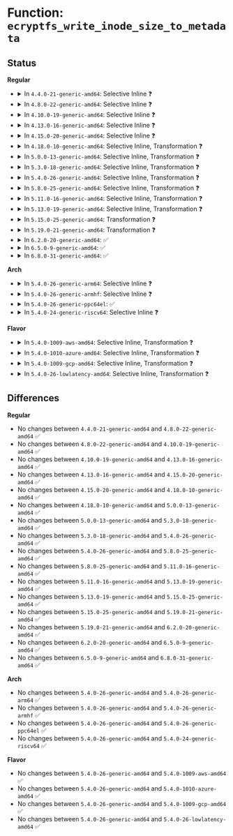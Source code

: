 # Function: <code>ecryptfs_write_inode_size_to_metadata</code>

## Status
<b>Regular</b>
<ul>
<li>
<details>
<summary>In <code>4.4.0-21-generic-amd64</code>: Selective Inline ❓</summary>

```c
int ecryptfs_write_inode_size_to_metadata(struct inode * ecryptfs_inode)
```

```json
{
  "name": "ecryptfs_write_inode_size_to_metadata",
  "collision_type": "Unique Global",
  "inline_type": "Selective",
  "funcs": [
    {
      "addr": 18446744071582008512,
      "name": "ecryptfs_write_inode_size_to_metadata",
      "external": true,
      "loc": "fs/ecryptfs/mmap.c:456",
      "file": "fs/ecryptfs/mmap.c",
      "inline": "not declared, inlined",
      "caller_inline": [],
      "caller_func": [
        "fs/ecryptfs/mmap.c:ecryptfs_write_end",
        "fs/ecryptfs/read_write.c:ecryptfs_write"
      ]
    }
  ],
  "symbols": [
    {
      "addr": 18446744071582008512,
      "name": "ecryptfs_write_inode_size_to_metadata",
      "section": ".text",
      "bind": "STB_GLOBAL",
      "size": 447
    }
  ]
}
```
</details>
</li>
<li>
<details>
<summary>In <code>4.8.0-22-generic-amd64</code>: Selective Inline ❓</summary>

```c
int ecryptfs_write_inode_size_to_metadata(struct inode * ecryptfs_inode)
```

```json
{
  "name": "ecryptfs_write_inode_size_to_metadata",
  "collision_type": "Unique Global",
  "inline_type": "Selective",
  "funcs": [
    {
      "addr": 18446744071582221712,
      "name": "ecryptfs_write_inode_size_to_metadata",
      "external": true,
      "loc": "fs/ecryptfs/mmap.c:457",
      "file": "fs/ecryptfs/mmap.c",
      "inline": "not declared, inlined",
      "caller_inline": [],
      "caller_func": [
        "fs/ecryptfs/mmap.c:ecryptfs_write_end",
        "fs/ecryptfs/read_write.c:ecryptfs_write"
      ]
    }
  ],
  "symbols": [
    {
      "addr": 18446744071582221712,
      "name": "ecryptfs_write_inode_size_to_metadata",
      "section": ".text",
      "bind": "STB_GLOBAL",
      "size": 459
    }
  ]
}
```
</details>
</li>
<li>
<details>
<summary>In <code>4.10.0-19-generic-amd64</code>: Selective Inline ❓</summary>

```c
int ecryptfs_write_inode_size_to_metadata(struct inode * ecryptfs_inode)
```

```json
{
  "name": "ecryptfs_write_inode_size_to_metadata",
  "collision_type": "Unique Global",
  "inline_type": "Selective",
  "funcs": [
    {
      "addr": 18446744071582311248,
      "name": "ecryptfs_write_inode_size_to_metadata",
      "external": true,
      "loc": "fs/ecryptfs/mmap.c:456",
      "file": "fs/ecryptfs/mmap.c",
      "inline": "not declared, inlined",
      "caller_inline": [],
      "caller_func": [
        "fs/ecryptfs/mmap.c:ecryptfs_write_end",
        "fs/ecryptfs/read_write.c:ecryptfs_write"
      ]
    }
  ],
  "symbols": [
    {
      "addr": 18446744071582311248,
      "name": "ecryptfs_write_inode_size_to_metadata",
      "section": ".text",
      "bind": "STB_GLOBAL",
      "size": 423
    }
  ]
}
```
</details>
</li>
<li>
<details>
<summary>In <code>4.13.0-16-generic-amd64</code>: Selective Inline ❓</summary>

```c
int ecryptfs_write_inode_size_to_metadata(struct inode * ecryptfs_inode)
```

```json
{
  "name": "ecryptfs_write_inode_size_to_metadata",
  "collision_type": "Unique Global",
  "inline_type": "Selective",
  "funcs": [
    {
      "addr": 18446744071582396112,
      "name": "ecryptfs_write_inode_size_to_metadata",
      "external": true,
      "loc": "fs/ecryptfs/mmap.c:456",
      "file": "fs/ecryptfs/mmap.c",
      "inline": "not declared, inlined",
      "caller_inline": [],
      "caller_func": [
        "fs/ecryptfs/mmap.c:ecryptfs_write_end",
        "fs/ecryptfs/read_write.c:ecryptfs_write"
      ]
    }
  ],
  "symbols": [
    {
      "addr": 18446744071582396112,
      "name": "ecryptfs_write_inode_size_to_metadata",
      "section": ".text",
      "bind": "STB_GLOBAL",
      "size": 423
    }
  ]
}
```
</details>
</li>
<li>
<details>
<summary>In <code>4.15.0-20-generic-amd64</code>: Selective Inline ❓</summary>

```c
int ecryptfs_write_inode_size_to_metadata(struct inode * ecryptfs_inode)
```

```json
{
  "name": "ecryptfs_write_inode_size_to_metadata",
  "collision_type": "Unique Global",
  "inline_type": "Selective",
  "funcs": [
    {
      "addr": 18446744071582546800,
      "name": "ecryptfs_write_inode_size_to_metadata",
      "external": true,
      "loc": "fs/ecryptfs/mmap.c:454",
      "file": "fs/ecryptfs/mmap.c",
      "inline": "not declared, inlined",
      "caller_inline": [],
      "caller_func": [
        "fs/ecryptfs/mmap.c:ecryptfs_write_end",
        "fs/ecryptfs/read_write.c:ecryptfs_write"
      ]
    }
  ],
  "symbols": [
    {
      "addr": 18446744071582546800,
      "name": "ecryptfs_write_inode_size_to_metadata",
      "section": ".text",
      "bind": "STB_GLOBAL",
      "size": 401
    }
  ]
}
```
</details>
</li>
<li>
<details>
<summary>In <code>4.18.0-10-generic-amd64</code>: Selective Inline, Transformation ❓</summary>

```c
int ecryptfs_write_inode_size_to_metadata(struct inode * ecryptfs_inode)
```

```json
{
  "name": "ecryptfs_write_inode_size_to_metadata",
  "collision_type": "Unique Global",
  "inline_type": "Selective",
  "funcs": [
    {
      "addr": 0,
      "name": "ecryptfs_write_inode_size_to_metadata",
      "external": true,
      "loc": "fs/ecryptfs/mmap.c:454",
      "file": "fs/ecryptfs/mmap.c",
      "inline": "not declared, inlined",
      "caller_inline": [],
      "caller_func": [
        "fs/ecryptfs/mmap.c:ecryptfs_write_end",
        "fs/ecryptfs/read_write.c:ecryptfs_write"
      ]
    }
  ],
  "symbols": [
    {
      "addr": 18446744071582739870,
      "name": "ecryptfs_write_inode_size_to_metadata.cold.12",
      "section": ".text",
      "bind": "STB_LOCAL",
      "size": 67
    },
    {
      "addr": 18446744071582738480,
      "name": "ecryptfs_write_inode_size_to_metadata",
      "section": ".text",
      "bind": "STB_GLOBAL",
      "size": 338
    }
  ]
}
```
</details>
</li>
<li>
<details>
<summary>In <code>5.0.0-13-generic-amd64</code>: Selective Inline, Transformation ❓</summary>

```c
int ecryptfs_write_inode_size_to_metadata(struct inode * ecryptfs_inode)
```

```json
{
  "name": "ecryptfs_write_inode_size_to_metadata",
  "collision_type": "Unique Global",
  "inline_type": "Selective",
  "funcs": [
    {
      "addr": 18446744071582842569,
      "name": "ecryptfs_write_inode_size_to_metadata",
      "external": true,
      "loc": "fs/ecryptfs/mmap.c:454",
      "file": "fs/ecryptfs/mmap.c",
      "inline": "not declared, inlined",
      "caller_inline": [],
      "caller_func": [
        "fs/ecryptfs/mmap.c:ecryptfs_write_end",
        "fs/ecryptfs/read_write.c:ecryptfs_write"
      ]
    }
  ],
  "symbols": [
    {
      "addr": 18446744071582843630,
      "name": "ecryptfs_write_inode_size_to_metadata.cold.12",
      "section": ".text",
      "bind": "STB_LOCAL",
      "size": 67
    },
    {
      "addr": 18446744071582842240,
      "name": "ecryptfs_write_inode_size_to_metadata",
      "section": ".text",
      "bind": "STB_GLOBAL",
      "size": 338
    }
  ]
}
```
</details>
</li>
<li>
<details>
<summary>In <code>5.3.0-18-generic-amd64</code>: Selective Inline, Transformation ❓</summary>

```c
int ecryptfs_write_inode_size_to_metadata(struct inode * ecryptfs_inode)
```

```json
{
  "name": "ecryptfs_write_inode_size_to_metadata",
  "collision_type": "Unique Global",
  "inline_type": "Selective",
  "funcs": [
    {
      "addr": 18446744071583017666,
      "name": "ecryptfs_write_inode_size_to_metadata",
      "external": true,
      "loc": "fs/ecryptfs/mmap.c:440",
      "file": "fs/ecryptfs/mmap.c",
      "inline": "not declared, inlined",
      "caller_inline": [],
      "caller_func": [
        "fs/ecryptfs/mmap.c:ecryptfs_write_end",
        "fs/ecryptfs/read_write.c:ecryptfs_write"
      ]
    }
  ],
  "symbols": [
    {
      "addr": 18446744071583018733,
      "name": "ecryptfs_write_inode_size_to_metadata.cold",
      "section": ".text",
      "bind": "STB_LOCAL",
      "size": 70
    },
    {
      "addr": 18446744071583017328,
      "name": "ecryptfs_write_inode_size_to_metadata",
      "section": ".text",
      "bind": "STB_GLOBAL",
      "size": 348
    }
  ]
}
```
</details>
</li>
<li>
<details>
<summary>In <code>5.4.0-26-generic-amd64</code>: Selective Inline, Transformation ❓</summary>

```c
int ecryptfs_write_inode_size_to_metadata(struct inode * ecryptfs_inode)
```

```json
{
  "name": "ecryptfs_write_inode_size_to_metadata",
  "collision_type": "Unique Global",
  "inline_type": "Selective",
  "funcs": [
    {
      "addr": 18446744071583123858,
      "name": "ecryptfs_write_inode_size_to_metadata",
      "external": true,
      "loc": "fs/ecryptfs/mmap.c:440",
      "file": "fs/ecryptfs/mmap.c",
      "inline": "not declared, inlined",
      "caller_inline": [],
      "caller_func": [
        "fs/ecryptfs/mmap.c:ecryptfs_write_end",
        "fs/ecryptfs/read_write.c:ecryptfs_write"
      ]
    }
  ],
  "symbols": [
    {
      "addr": 18446744071583124925,
      "name": "ecryptfs_write_inode_size_to_metadata.cold",
      "section": ".text",
      "bind": "STB_LOCAL",
      "size": 70
    },
    {
      "addr": 18446744071583123520,
      "name": "ecryptfs_write_inode_size_to_metadata",
      "section": ".text",
      "bind": "STB_GLOBAL",
      "size": 348
    }
  ]
}
```
</details>
</li>
<li>
<details>
<summary>In <code>5.8.0-25-generic-amd64</code>: Selective Inline, Transformation ❓</summary>

```c
int ecryptfs_write_inode_size_to_metadata(struct inode * ecryptfs_inode)
```

```json
{
  "name": "ecryptfs_write_inode_size_to_metadata",
  "collision_type": "Unique Global",
  "inline_type": "Selective",
  "funcs": [
    {
      "addr": 18446744071583443963,
      "name": "ecryptfs_write_inode_size_to_metadata",
      "external": true,
      "loc": "fs/ecryptfs/mmap.c:440",
      "file": "fs/ecryptfs/mmap.c",
      "inline": "not declared, inlined",
      "caller_inline": [],
      "caller_func": [
        "fs/ecryptfs/inode.c:truncate_upper",
        "fs/ecryptfs/mmap.c:ecryptfs_write_end",
        "fs/ecryptfs/read_write.c:ecryptfs_write"
      ]
    }
  ],
  "symbols": [
    {
      "addr": 18446744071583445080,
      "name": "ecryptfs_write_inode_size_to_metadata.cold",
      "section": ".text",
      "bind": "STB_LOCAL",
      "size": 27
    },
    {
      "addr": 18446744071583443824,
      "name": "ecryptfs_write_inode_size_to_metadata",
      "section": ".text",
      "bind": "STB_GLOBAL",
      "size": 149
    }
  ]
}
```
</details>
</li>
<li>
<details>
<summary>In <code>5.11.0-16-generic-amd64</code>: Selective Inline, Transformation ❓</summary>

```c
int ecryptfs_write_inode_size_to_metadata(struct inode * ecryptfs_inode)
```

```json
{
  "name": "ecryptfs_write_inode_size_to_metadata",
  "collision_type": "Unique Global",
  "inline_type": "Selective",
  "funcs": [
    {
      "addr": 18446744071583557371,
      "name": "ecryptfs_write_inode_size_to_metadata",
      "external": true,
      "loc": "fs/ecryptfs/mmap.c:440",
      "file": "fs/ecryptfs/mmap.c",
      "inline": "not declared, inlined",
      "caller_inline": [],
      "caller_func": [
        "fs/ecryptfs/inode.c:truncate_upper",
        "fs/ecryptfs/mmap.c:ecryptfs_write_end",
        "fs/ecryptfs/read_write.c:ecryptfs_write"
      ]
    }
  ],
  "symbols": [
    {
      "addr": 18446744071591355715,
      "name": "ecryptfs_write_inode_size_to_metadata.cold",
      "section": ".text",
      "bind": "STB_LOCAL",
      "size": 27
    },
    {
      "addr": 18446744071583557232,
      "name": "ecryptfs_write_inode_size_to_metadata",
      "section": ".text",
      "bind": "STB_GLOBAL",
      "size": 149
    }
  ]
}
```
</details>
</li>
<li>
<details>
<summary>In <code>5.13.0-19-generic-amd64</code>: Selective Inline, Transformation ❓</summary>

```c
int ecryptfs_write_inode_size_to_metadata(struct inode * ecryptfs_inode)
```

```json
{
  "name": "ecryptfs_write_inode_size_to_metadata",
  "collision_type": "Unique Global",
  "inline_type": "Selective",
  "funcs": [
    {
      "addr": 18446744071583580814,
      "name": "ecryptfs_write_inode_size_to_metadata",
      "external": true,
      "loc": "fs/ecryptfs/mmap.c:441",
      "file": "fs/ecryptfs/mmap.c",
      "inline": "not declared, inlined",
      "caller_inline": [],
      "caller_func": [
        "fs/ecryptfs/inode.c:truncate_upper",
        "fs/ecryptfs/mmap.c:ecryptfs_write_end",
        "fs/ecryptfs/read_write.c:ecryptfs_write"
      ]
    }
  ],
  "symbols": [
    {
      "addr": 18446744071591298463,
      "name": "ecryptfs_write_inode_size_to_metadata.cold",
      "section": ".text",
      "bind": "STB_LOCAL",
      "size": 70
    },
    {
      "addr": 18446744071583580480,
      "name": "ecryptfs_write_inode_size_to_metadata",
      "section": ".text",
      "bind": "STB_GLOBAL",
      "size": 344
    }
  ]
}
```
</details>
</li>
<li>
<details>
<summary>In <code>5.15.0-25-generic-amd64</code>: Transformation ❓</summary>

```c
int ecryptfs_write_inode_size_to_metadata(struct inode * ecryptfs_inode)
```

```json
{
  "name": "ecryptfs_write_inode_size_to_metadata",
  "collision_type": "Unique Global",
  "inline_type": "No",
  "funcs": [
    {
      "addr": 0,
      "name": "ecryptfs_write_inode_size_to_metadata",
      "external": true,
      "loc": "fs/ecryptfs/mmap.c:441",
      "file": "fs/ecryptfs/mmap.c",
      "inline": "seen, unknown",
      "caller_inline": [],
      "caller_func": [
        "fs/ecryptfs/inode.c:truncate_upper",
        "fs/ecryptfs/mmap.c:ecryptfs_write_end",
        "fs/ecryptfs/read_write.c:ecryptfs_write"
      ]
    }
  ],
  "symbols": [
    {
      "addr": 18446744071592283452,
      "name": "ecryptfs_write_inode_size_to_metadata.cold",
      "section": ".text",
      "bind": "STB_LOCAL",
      "size": 70
    },
    {
      "addr": 18446744071583938496,
      "name": "ecryptfs_write_inode_size_to_metadata",
      "section": ".text",
      "bind": "STB_GLOBAL",
      "size": 344
    }
  ]
}
```
</details>
</li>
<li>
<details>
<summary>In <code>5.19.0-21-generic-amd64</code>: Transformation ❓</summary>

```c
int ecryptfs_write_inode_size_to_metadata(struct inode * ecryptfs_inode)
```

```json
{
  "name": "ecryptfs_write_inode_size_to_metadata",
  "collision_type": "Unique Global",
  "inline_type": "No",
  "funcs": [
    {
      "addr": 0,
      "name": "ecryptfs_write_inode_size_to_metadata",
      "external": true,
      "loc": "fs/ecryptfs/mmap.c:442",
      "file": "fs/ecryptfs/mmap.c",
      "inline": "seen, unknown",
      "caller_inline": [],
      "caller_func": [
        "fs/ecryptfs/inode.c:truncate_upper",
        "fs/ecryptfs/mmap.c:ecryptfs_write_end",
        "fs/ecryptfs/read_write.c:ecryptfs_write"
      ]
    }
  ],
  "symbols": [
    {
      "addr": 18446744071594065822,
      "name": "ecryptfs_write_inode_size_to_metadata.cold",
      "section": ".text",
      "bind": "STB_LOCAL",
      "size": 67
    },
    {
      "addr": 18446744071584519056,
      "name": "ecryptfs_write_inode_size_to_metadata",
      "section": ".text",
      "bind": "STB_GLOBAL",
      "size": 353
    }
  ]
}
```
</details>
</li>
<li>
<details>
<summary>In <code>6.2.0-20-generic-amd64</code>: ✅</summary>

```c
int ecryptfs_write_inode_size_to_metadata(struct inode * ecryptfs_inode)
```

```json
{
  "name": "ecryptfs_write_inode_size_to_metadata",
  "collision_type": "Unique Global",
  "inline_type": "No",
  "funcs": [
    {
      "addr": 18446744071585189680,
      "name": "ecryptfs_write_inode_size_to_metadata",
      "external": true,
      "loc": "fs/ecryptfs/mmap.c:442",
      "file": "fs/ecryptfs/mmap.c",
      "inline": "seen, unknown",
      "caller_inline": [],
      "caller_func": [
        "fs/ecryptfs/inode.c:truncate_upper",
        "fs/ecryptfs/mmap.c:ecryptfs_write_end",
        "fs/ecryptfs/read_write.c:ecryptfs_write"
      ]
    }
  ],
  "symbols": [
    {
      "addr": 18446744071585189680,
      "name": "ecryptfs_write_inode_size_to_metadata",
      "section": ".text",
      "bind": "STB_GLOBAL",
      "size": 414
    }
  ]
}
```
</details>
</li>
<li>
<details>
<summary>In <code>6.5.0-9-generic-amd64</code>: ✅</summary>

```c
int ecryptfs_write_inode_size_to_metadata(struct inode * ecryptfs_inode)
```

```json
{
  "name": "ecryptfs_write_inode_size_to_metadata",
  "collision_type": "Unique Global",
  "inline_type": "No",
  "funcs": [
    {
      "addr": 18446744071585418720,
      "name": "ecryptfs_write_inode_size_to_metadata",
      "external": true,
      "loc": "fs/ecryptfs/mmap.c:442",
      "file": "fs/ecryptfs/mmap.c",
      "inline": "seen, unknown",
      "caller_inline": [],
      "caller_func": [
        "fs/ecryptfs/inode.c:truncate_upper",
        "fs/ecryptfs/mmap.c:ecryptfs_write_end",
        "fs/ecryptfs/read_write.c:ecryptfs_write"
      ]
    }
  ],
  "symbols": [
    {
      "addr": 18446744071585418720,
      "name": "ecryptfs_write_inode_size_to_metadata",
      "section": ".text",
      "bind": "STB_GLOBAL",
      "size": 417
    }
  ]
}
```
</details>
</li>
<li>
<details>
<summary>In <code>6.8.0-31-generic-amd64</code>: ✅</summary>

```c
int ecryptfs_write_inode_size_to_metadata(struct inode * ecryptfs_inode)
```

```json
{
  "name": "ecryptfs_write_inode_size_to_metadata",
  "collision_type": "Unique Global",
  "inline_type": "No",
  "funcs": [
    {
      "addr": 18446744071585653488,
      "name": "ecryptfs_write_inode_size_to_metadata",
      "external": true,
      "loc": "fs/ecryptfs/mmap.c:441",
      "file": "fs/ecryptfs/mmap.c",
      "inline": "seen, unknown",
      "caller_inline": [],
      "caller_func": [
        "fs/ecryptfs/inode.c:truncate_upper",
        "fs/ecryptfs/mmap.c:ecryptfs_write_end",
        "fs/ecryptfs/read_write.c:ecryptfs_write"
      ]
    }
  ],
  "symbols": [
    {
      "addr": 18446744071585653488,
      "name": "ecryptfs_write_inode_size_to_metadata",
      "section": ".text",
      "bind": "STB_GLOBAL",
      "size": 464
    }
  ]
}
```
</details>
</li>
</ul>
<b>Arch</b>
<ul>
<li>
<details>
<summary>In <code>5.4.0-26-generic-arm64</code>: Selective Inline ❓</summary>

```c
int ecryptfs_write_inode_size_to_metadata(struct inode * ecryptfs_inode)
```

```json
{
  "name": "ecryptfs_write_inode_size_to_metadata",
  "collision_type": "Unique Global",
  "inline_type": "Selective",
  "funcs": [
    {
      "addr": 18446603336494833536,
      "name": "ecryptfs_write_inode_size_to_metadata",
      "external": true,
      "loc": "fs/ecryptfs/mmap.c:440",
      "file": "fs/ecryptfs/mmap.c",
      "inline": "not declared, inlined",
      "caller_inline": [],
      "caller_func": [
        "fs/ecryptfs/mmap.c:ecryptfs_write_end",
        "fs/ecryptfs/read_write.c:ecryptfs_write"
      ]
    }
  ],
  "symbols": [
    {
      "addr": 18446603336494833536,
      "name": "ecryptfs_write_inode_size_to_metadata",
      "section": ".text",
      "bind": "STB_GLOBAL",
      "size": 448
    }
  ]
}
```
</details>
</li>
<li>
<details>
<summary>In <code>5.4.0-26-generic-armhf</code>: Selective Inline ❓</summary>

```c
int ecryptfs_write_inode_size_to_metadata(struct inode * ecryptfs_inode)
```

```json
{
  "name": "ecryptfs_write_inode_size_to_metadata",
  "collision_type": "Unique Global",
  "inline_type": "Selective",
  "funcs": [
    {
      "addr": 3228252156,
      "name": "ecryptfs_write_inode_size_to_metadata",
      "external": true,
      "loc": "fs/ecryptfs/mmap.c:440",
      "file": "fs/ecryptfs/mmap.c",
      "inline": "not declared, inlined",
      "caller_inline": [],
      "caller_func": [
        "fs/ecryptfs/inode.c:truncate_upper",
        "fs/ecryptfs/mmap.c:ecryptfs_write_end",
        "fs/ecryptfs/read_write.c:ecryptfs_write"
      ]
    }
  ],
  "symbols": [
    {
      "addr": 3228252156,
      "name": "ecryptfs_write_inode_size_to_metadata",
      "section": ".text",
      "bind": "STB_GLOBAL",
      "size": 648
    }
  ]
}
```
</details>
</li>
<li>
<details>
<summary>In <code>5.4.0-26-generic-ppc64el</code>: ✅</summary>

```c
int ecryptfs_write_inode_size_to_metadata(struct inode * ecryptfs_inode)
```

```json
{
  "name": "ecryptfs_write_inode_size_to_metadata",
  "collision_type": "Unique Global",
  "inline_type": "No",
  "funcs": [
    {
      "addr": 13835058055288679840,
      "name": "ecryptfs_write_inode_size_to_metadata",
      "external": true,
      "loc": "fs/ecryptfs/mmap.c:440",
      "file": "fs/ecryptfs/mmap.c",
      "inline": "seen, unknown",
      "caller_inline": [],
      "caller_func": [
        "fs/ecryptfs/mmap.c:ecryptfs_write_end",
        "fs/ecryptfs/read_write.c:ecryptfs_write"
      ]
    }
  ],
  "symbols": [
    {
      "addr": 13835058055288679840,
      "name": "ecryptfs_write_inode_size_to_metadata",
      "section": ".text",
      "bind": "STB_GLOBAL",
      "size": 560
    }
  ]
}
```
</details>
</li>
<li>
<details>
<summary>In <code>5.4.0-24-generic-riscv64</code>: Selective Inline ❓</summary>

```c
int ecryptfs_write_inode_size_to_metadata(struct inode * ecryptfs_inode)
```

```json
{
  "name": "ecryptfs_write_inode_size_to_metadata",
  "collision_type": "Unique Global",
  "inline_type": "Selective",
  "funcs": [
    {
      "addr": 18446743936274156878,
      "name": "ecryptfs_write_inode_size_to_metadata",
      "external": true,
      "loc": "fs/ecryptfs/mmap.c:440",
      "file": "fs/ecryptfs/mmap.c",
      "inline": "not declared, inlined",
      "caller_inline": [],
      "caller_func": [
        "fs/ecryptfs/mmap.c:ecryptfs_write_end",
        "fs/ecryptfs/read_write.c:ecryptfs_write"
      ]
    }
  ],
  "symbols": [
    {
      "addr": 18446743936274156878,
      "name": "ecryptfs_write_inode_size_to_metadata",
      "section": ".text",
      "bind": "STB_GLOBAL",
      "size": 526
    }
  ]
}
```
</details>
</li>
</ul>
<b>Flavor</b>
<ul>
<li>
<details>
<summary>In <code>5.4.0-1009-aws-amd64</code>: Selective Inline, Transformation ❓</summary>

```c
int ecryptfs_write_inode_size_to_metadata(struct inode * ecryptfs_inode)
```

```json
{
  "name": "ecryptfs_write_inode_size_to_metadata",
  "collision_type": "Unique Global",
  "inline_type": "Selective",
  "funcs": [
    {
      "addr": 18446744071583092594,
      "name": "ecryptfs_write_inode_size_to_metadata",
      "external": true,
      "loc": "fs/ecryptfs/mmap.c:440",
      "file": "fs/ecryptfs/mmap.c",
      "inline": "not declared, inlined",
      "caller_inline": [],
      "caller_func": [
        "fs/ecryptfs/mmap.c:ecryptfs_write_end",
        "fs/ecryptfs/read_write.c:ecryptfs_write"
      ]
    }
  ],
  "symbols": [
    {
      "addr": 18446744071583093661,
      "name": "ecryptfs_write_inode_size_to_metadata.cold",
      "section": ".text",
      "bind": "STB_LOCAL",
      "size": 70
    },
    {
      "addr": 18446744071583092256,
      "name": "ecryptfs_write_inode_size_to_metadata",
      "section": ".text",
      "bind": "STB_GLOBAL",
      "size": 348
    }
  ]
}
```
</details>
</li>
<li>
<details>
<summary>In <code>5.4.0-1010-azure-amd64</code>: Selective Inline, Transformation ❓</summary>

```c
int ecryptfs_write_inode_size_to_metadata(struct inode * ecryptfs_inode)
```

```json
{
  "name": "ecryptfs_write_inode_size_to_metadata",
  "collision_type": "Unique Global",
  "inline_type": "Selective",
  "funcs": [
    {
      "addr": 18446744071583029746,
      "name": "ecryptfs_write_inode_size_to_metadata",
      "external": true,
      "loc": "fs/ecryptfs/mmap.c:440",
      "file": "fs/ecryptfs/mmap.c",
      "inline": "not declared, inlined",
      "caller_inline": [],
      "caller_func": [
        "fs/ecryptfs/mmap.c:ecryptfs_write_end",
        "fs/ecryptfs/read_write.c:ecryptfs_write"
      ]
    }
  ],
  "symbols": [
    {
      "addr": 18446744071583030813,
      "name": "ecryptfs_write_inode_size_to_metadata.cold",
      "section": ".text",
      "bind": "STB_LOCAL",
      "size": 70
    },
    {
      "addr": 18446744071583029408,
      "name": "ecryptfs_write_inode_size_to_metadata",
      "section": ".text",
      "bind": "STB_GLOBAL",
      "size": 348
    }
  ]
}
```
</details>
</li>
<li>
<details>
<summary>In <code>5.4.0-1009-gcp-amd64</code>: Selective Inline, Transformation ❓</summary>

```c
int ecryptfs_write_inode_size_to_metadata(struct inode * ecryptfs_inode)
```

```json
{
  "name": "ecryptfs_write_inode_size_to_metadata",
  "collision_type": "Unique Global",
  "inline_type": "Selective",
  "funcs": [
    {
      "addr": 18446744071583081202,
      "name": "ecryptfs_write_inode_size_to_metadata",
      "external": true,
      "loc": "fs/ecryptfs/mmap.c:440",
      "file": "fs/ecryptfs/mmap.c",
      "inline": "not declared, inlined",
      "caller_inline": [],
      "caller_func": [
        "fs/ecryptfs/mmap.c:ecryptfs_write_end",
        "fs/ecryptfs/read_write.c:ecryptfs_write"
      ]
    }
  ],
  "symbols": [
    {
      "addr": 18446744071583082269,
      "name": "ecryptfs_write_inode_size_to_metadata.cold",
      "section": ".text",
      "bind": "STB_LOCAL",
      "size": 70
    },
    {
      "addr": 18446744071583080864,
      "name": "ecryptfs_write_inode_size_to_metadata",
      "section": ".text",
      "bind": "STB_GLOBAL",
      "size": 348
    }
  ]
}
```
</details>
</li>
<li>
<details>
<summary>In <code>5.4.0-26-lowlatency-amd64</code>: Selective Inline, Transformation ❓</summary>

```c
int ecryptfs_write_inode_size_to_metadata(struct inode * ecryptfs_inode)
```

```json
{
  "name": "ecryptfs_write_inode_size_to_metadata",
  "collision_type": "Unique Global",
  "inline_type": "Selective",
  "funcs": [
    {
      "addr": 18446744071583170530,
      "name": "ecryptfs_write_inode_size_to_metadata",
      "external": true,
      "loc": "fs/ecryptfs/mmap.c:440",
      "file": "fs/ecryptfs/mmap.c",
      "inline": "not declared, inlined",
      "caller_inline": [],
      "caller_func": [
        "fs/ecryptfs/mmap.c:ecryptfs_write_end",
        "fs/ecryptfs/read_write.c:ecryptfs_write"
      ]
    }
  ],
  "symbols": [
    {
      "addr": 18446744071583171598,
      "name": "ecryptfs_write_inode_size_to_metadata.cold",
      "section": ".text",
      "bind": "STB_LOCAL",
      "size": 70
    },
    {
      "addr": 18446744071583170192,
      "name": "ecryptfs_write_inode_size_to_metadata",
      "section": ".text",
      "bind": "STB_GLOBAL",
      "size": 348
    }
  ]
}
```
</details>
</li>
</ul>

## Differences
<b>Regular</b>
<ul>
<li>
No changes between <code>4.4.0-21-generic-amd64</code> and <code>4.8.0-22-generic-amd64</code> ✅
</li>
<li>
No changes between <code>4.8.0-22-generic-amd64</code> and <code>4.10.0-19-generic-amd64</code> ✅
</li>
<li>
No changes between <code>4.10.0-19-generic-amd64</code> and <code>4.13.0-16-generic-amd64</code> ✅
</li>
<li>
No changes between <code>4.13.0-16-generic-amd64</code> and <code>4.15.0-20-generic-amd64</code> ✅
</li>
<li>
No changes between <code>4.15.0-20-generic-amd64</code> and <code>4.18.0-10-generic-amd64</code> ✅
</li>
<li>
No changes between <code>4.18.0-10-generic-amd64</code> and <code>5.0.0-13-generic-amd64</code> ✅
</li>
<li>
No changes between <code>5.0.0-13-generic-amd64</code> and <code>5.3.0-18-generic-amd64</code> ✅
</li>
<li>
No changes between <code>5.3.0-18-generic-amd64</code> and <code>5.4.0-26-generic-amd64</code> ✅
</li>
<li>
No changes between <code>5.4.0-26-generic-amd64</code> and <code>5.8.0-25-generic-amd64</code> ✅
</li>
<li>
No changes between <code>5.8.0-25-generic-amd64</code> and <code>5.11.0-16-generic-amd64</code> ✅
</li>
<li>
No changes between <code>5.11.0-16-generic-amd64</code> and <code>5.13.0-19-generic-amd64</code> ✅
</li>
<li>
No changes between <code>5.13.0-19-generic-amd64</code> and <code>5.15.0-25-generic-amd64</code> ✅
</li>
<li>
No changes between <code>5.15.0-25-generic-amd64</code> and <code>5.19.0-21-generic-amd64</code> ✅
</li>
<li>
No changes between <code>5.19.0-21-generic-amd64</code> and <code>6.2.0-20-generic-amd64</code> ✅
</li>
<li>
No changes between <code>6.2.0-20-generic-amd64</code> and <code>6.5.0-9-generic-amd64</code> ✅
</li>
<li>
No changes between <code>6.5.0-9-generic-amd64</code> and <code>6.8.0-31-generic-amd64</code> ✅
</li>
</ul>
<b>Arch</b>
<ul>
<li>
No changes between <code>5.4.0-26-generic-amd64</code> and <code>5.4.0-26-generic-arm64</code> ✅
</li>
<li>
No changes between <code>5.4.0-26-generic-amd64</code> and <code>5.4.0-26-generic-armhf</code> ✅
</li>
<li>
No changes between <code>5.4.0-26-generic-amd64</code> and <code>5.4.0-26-generic-ppc64el</code> ✅
</li>
<li>
No changes between <code>5.4.0-26-generic-amd64</code> and <code>5.4.0-24-generic-riscv64</code> ✅
</li>
</ul>
<b>Flavor</b>
<ul>
<li>
No changes between <code>5.4.0-26-generic-amd64</code> and <code>5.4.0-1009-aws-amd64</code> ✅
</li>
<li>
No changes between <code>5.4.0-26-generic-amd64</code> and <code>5.4.0-1010-azure-amd64</code> ✅
</li>
<li>
No changes between <code>5.4.0-26-generic-amd64</code> and <code>5.4.0-1009-gcp-amd64</code> ✅
</li>
<li>
No changes between <code>5.4.0-26-generic-amd64</code> and <code>5.4.0-26-lowlatency-amd64</code> ✅
</li>
</ul>
